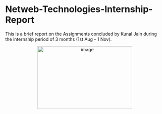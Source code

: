 # Netweb-Technologies-Internship-Report 
This is a brief report on the Assignments concluded by Kunal Jain during the internship period of 3 months (1st Aug - 1 Nov).
<p align = "center">
<img width="300" height ="200" alt="image" src="https://github.com/user-attachments/assets/2b82c234-9422-40a1-a593-a17e1736d48a">
</p>
